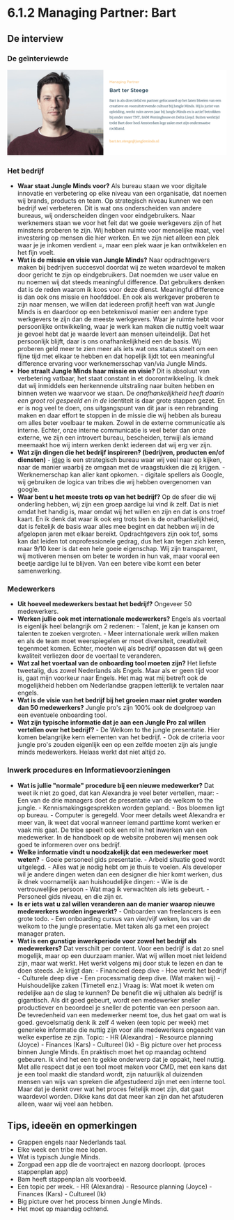 # 6.1.2 Managing Partner: Bart

## De interview

### De geïnterviewde

![Bart ter Steege](../../.gitbook/assets/managing-partner_bart.png)

### Het bedrijf

* **Waar staat Jungle Minds voor?** Als bureau staan we voor digitale innovatie en verbetering op elke niveau van een organisatie, dat noemen wij brands, products en team. Op strategisch niveau kunnen we een bedrijf wel verbeteren. Dit is wat ons onderscheiden van andere bureaus, wij onderscheiden dingen voor eindgebruikers. Naar werknemers staan we voor het feit dat we goeie werkgevers zijn of het minstens proberen te zijn. Wij hebben ruimte voor menselijke maat, veel investering op mensen die hier werken. En we zijn niet alleen een plek waar je je inkomen verdient =, maar een plek waar je kan ontwikkelen en het fijn voelt. 
* **Wat is de missie en visie van Jungle Minds?** Naar opdrachtgevers maken bij bedrijven succesvol doordat wij ze weten waardevol te maken door gericht te zijn op eindgebruikers. Dat noemden we user value en nu noemen wij dat steeds meaningful difference. Dat gebruikers denken dat is de reden waarom ik koos voor deze dienst. Meaningful difference is dan ook ons missie en hoofddoel. En ook als werkgever proberen te zijn naar mensen, we willen dat iedereen profijt heeft van wat Jungle Minds is en daardoor op een betekenisvol manier een andere type werkgevers te zijn dan de meeste werkgevers. Waar je ruimte hebt voor persoonlijke ontwikkeling, waar je werk kan maken die nuttig voelt waar je gevoel hebt dat je waarde levert aan mensen uiteindelijk. Dat het persoonlijk blijft, daar is ons onafhankelijkheid een de basis. Wij proberen geld meer te zien meer als iets wat ons status steelt om een fijne tijd met elkaar te hebben en dat hopelijk lijdt tot een meaningful difference ervaring voor werknemersschap van/via Jungle Minds. 
* **Hoe straalt Jungle Minds haar missie en visie?** Dit is absoluut van verbetering vatbaar, het staat constant in et doorontwikkeling. Ik dnek dat wij inmiddels een herkennende uitstraling naar buiten hebben en binnen weten we waarvoor we staan. De _onafhankelijkheid heeft daarin een groot rol gespeeld en in de_ identiteit is daar grote stappen gezet. En er is nog veel te doen, ons uitgangspunt van dit jaar is een rebranding maken en daar effort te stoppen in de missie die wij hebben als bureau om alles beter voelbaar te maken. Zowel in de externe communicatie als interne. Echter, onze interne communicatie is veel beter dan onze externe, we zijn een introvert bureau, bescheiden, terwijl als iemand meemaakt hoe wij intern werken denkt iedereen dat wij erg ver zijn. 
* **Wat zijn dingen die het bedrijf inspireren? \(bedrijven, producten en/of diensten\)** - [ideo](https://www.ideo.com/eu) is een strategisch bureau waar wij veel naar op kijken, naar de manier waarbij ze omgaan met de vraagstukken die zij krijgen. - Werknemerschap kan aller kant opkomen. - digitale spellers als Google, wij gebruiken de logica van tribes die wij hebben overgenomen van google. 
* **Waar bent u het meeste trots op van het bedrijf?** Op de sfeer die wij onderling hebben, wij zijn een groep aardige lui vind ik zelf. Dat is niet omdat het handig is, maar omdat wij het willen en zijn en dat is ons troef kaart. En ik denk dat waar ik ook erg trots ben is de onafhankelijkheid, dat is feitelijk de basis waar alles mee begint en dat hebben wij in de afgelopen jaren met elkaar bereikt. Opdrachtgevers zijn ook tof, soms kan dat leiden tot onprofessionele gedrag, dus het kan tegen zich keren, maar 9/10 keer is dat een hele goeie eigenschap. Wij zijn transparent, wij motiveren mensen om beter te worden in hun vak, maar vooral een beetje aardige lui te blijven. Van een betere vibe komt een beter samenwerking. 

### Medewerkers

* **Uit hoeveel medewerkers bestaat het bedrijf?** Ongeveer 50 medewerkers. 
* **Werken jullie ook met internationale medewerkers?** Engels als voertaal is eigenlijk heel belangrijk om 2 redenen: - Talent, je kan je kansen om talenten te zoeken vergroten.  - Meer internationale werk willen maken en als de team moet weerspiegelen er moet diversiteit, creativiteit tegenmoet komen. Echter, moeten wij als bedrijf oppassen dat wij geen kwaliteit verliezen door de voertaal te veranderen. 
* **Wat zal het voertaal van de onboarding tool moeten zijn?** Het liefste tweetalig, dus zowel Nederlands als Engels. Maar als er geen tijd voor is, gaat mijn voorkeur naar Engels. Het mag wat mij betreft ook de mogelijkheid hebben om Nederlandse grappen letterlijk te vertalen naar engels.  
* **Wat is de visie van het bedrijf bij het groeien maar niet groter worden dan 50 medewerkers?** Jungle pro's zijn 100% ook de doelgroep van een eventuele onboarding tool.  
* **Wat zijn typische informatie dat je aan een Jungle Pro zal willen vertellen over het bedrijf?** - De Welkom to the jungle presentatie. Hier komen belangrijke kern elementen van het bedrijf.  - Ook de criteria voor jungle pro's zouden eigenlijk een op een zelfde moeten zijn als jungle minds medewerkers. Helaas werkt dat niet altijd zo. 

### Inwerk procedures en Informatievoorzieningen

* **Wat is jullie "normale" procedure bij een nieuwe medewerker?** Dat weet ik niet zo goed, dat kan Alexandra je veel beter vertellen, maar:  - Een van de drie managers doet de presentatie van de welkom to the jungle. - Kennismakingsgesprekken worden gepland. - Bos bloemen ligt op bureau. - Computer is geregeld. Voor meer details weet Alexandra er meer van, ik weet dat vooral wanneer iemand parttime komt werken er vaak mis gaat. De tribe speelt ook een rol in het inwerken van een medewerker. In de handboek op de website proberen wij mensen ook goed te informeren over ons bedrijf. 
* **Welke informatie vindt u noodzakelijk dat een medewerker moet weten?** - Goeie personeel gids presentatie. - Arbeid situatie goed wordt uitgelegd. - Alles wat je nodig hebt om je thuis te voelen.  Als developer wil je andere dingen weten dan een designer die hier komt werken, dus ik dnek voornamelijk aan huishoudelijke dingen: - Wie is de vertrouwelijke persoon - Wat mag ik verwachten als iets gebeurt. - Personeel gids niveau, en die zijn er.  
* **Is er iets wat u zal willen veranderen aan de manier waarop nieuwe medewerkers worden ingewerkt?** - Onboarden van freelancers is een grote todo. - Een onboarding cursus van vier/vijf weken, los van de welkom to the jungle presentatie. Met taken als ga met een project manager praten. 
* **Wat is een gunstige inwerkperiode voor zowel het bedrijf als medewerkers?** Dat verschilt per content. Voor een bedrijf is dat zo snel mogelijk, maar op een duurzaam manier.  Wat wij willen moet niet leidend zijn, maar wat werkt. Het werkt volgens mij door stuk te lezen en dan te doen steeds. Je krijgt dan:  - Financieel deep dive - Hoe werkt het bedrijf - Culturele deep dive - Een processmatig deep dive. \(Wat maken wij\) - Huishoudelijke zaken \(Timetell enz.\) Vraag is: Wat moet ik weten om redelijke aan de slag te kunnen? De benefit die wij uithalen als bedrijf is gigantisch. Als dit goed gebeurt, wordt een medewerker sneller productiever en beoordeel je sneller de potentie van een persoon aan. De tevredenheid van een medewerker neemt toe, dus het gaat om wat is goed. gevoelsmatig denk ik zelf 4 weken \(een topic per week\) met generieke informatie die nuttig zijn voor alle medewerkers ongeacht van welke expertise ze zijn.  Topic:  - HR \(Alexandra\) - Resource planning \(Joyce\) - Finances \(Kars\) - Cultureel \(Ik\) - Big picture over het process binnen Jungle Minds. En praktisch moet het op maandag ochtend gebeuren.   Ik vind het een te gekke onderwerp dat  je oppakt, heel nuttig. Met alle respect dat je een tool moet maken voor CMD, met een kans dat je een tool maakt die standard wordt, zijn natuurlijk al duizenden mensen van wijs van spreken die afgestudeerd zijn met een interne tool. Maar dat je denkt over wat het proces feitelijk moet zijn, dat gaat waardevol worden. Dikke kans dat dat meer kan zijn dan het afstuderen alleen, waar wij veel aan hebben. 

## Tips, ideeën en opmerkingen

* Grappen engels naar Nederlands taal.
* Elke week een tribe mee lopen.
* Wat is typisch Jungle Minds.
* Zorgpad een app die de voortraject en nazorg doorloopt. \(proces stappenplan app\)
* Bam heeft stappenplan als voorbeeld.
* Een topic per week. - HR \(Alexandra\) - Resource planning \(Joyce\) - Finances \(Kars\) - Cultureel \(Ik\)
* Big picture over het process binnen Jungle Minds.
* Het moet op maandag ochtend.


